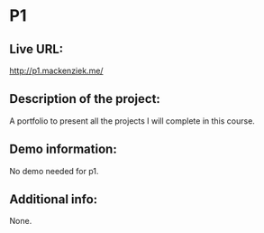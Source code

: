 # P1

## Live URL:
http://p1.mackenziek.me/

## Description of the project: 
A portfolio to present all the projects I will complete in this course.

## Demo information: 
No demo needed for p1.

## Additional info:
None.

